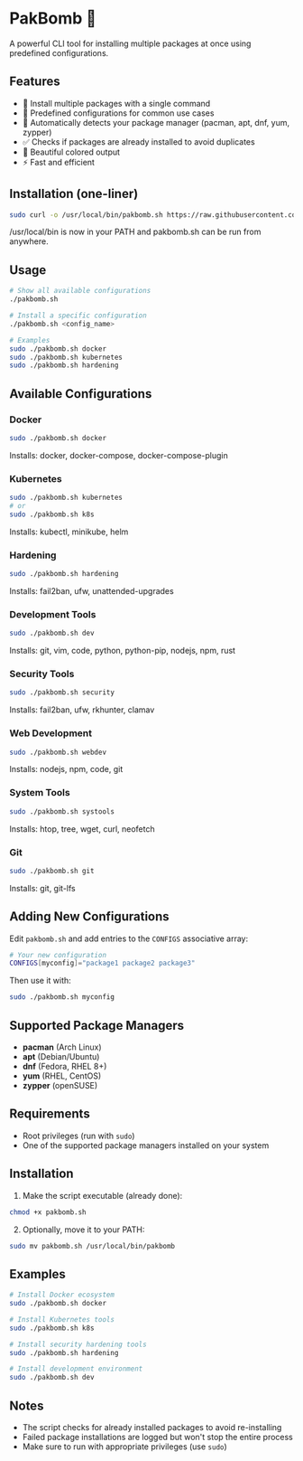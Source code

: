 # PakBomb 🦾

A powerful CLI tool for installing multiple packages at once using predefined configurations.

## Features

- 🚀 Install multiple packages with a single command
- 🎯 Predefined configurations for common use cases
- 🔄 Automatically detects your package manager (pacman, apt, dnf, yum, zypper)
- ✅ Checks if packages are already installed to avoid duplicates
- 🎨 Beautiful colored output
- ⚡ Fast and efficient

## Installation (one-liner)
```bash
sudo curl -o /usr/local/bin/pakbomb.sh https://raw.githubusercontent.com/lucabased/pakbomb/refs/heads/main/pakbomb.sh && sudo chmod +x /usr/local/bin/pakbomb.sh && echo 'export PATH="/usr/local/bin:$PATH"' >> ~/.bashrc && source ~/.bashrc
```
/usr/local/bin is now in your PATH and pakbomb.sh can be run from anywhere.

## Usage

```bash
# Show all available configurations
./pakbomb.sh

# Install a specific configuration
./pakbomb.sh <config_name>

# Examples
sudo ./pakbomb.sh docker
sudo ./pakbomb.sh kubernetes
sudo ./pakbomb.sh hardening
```

## Available Configurations

### Docker
```bash
sudo ./pakbomb.sh docker
```
Installs: docker, docker-compose, docker-compose-plugin

### Kubernetes
```bash
sudo ./pakbomb.sh kubernetes
# or
sudo ./pakbomb.sh k8s
```
Installs: kubectl, minikube, helm

### Hardening
```bash
sudo ./pakbomb.sh hardening
```
Installs: fail2ban, ufw, unattended-upgrades

### Development Tools
```bash
sudo ./pakbomb.sh dev
```
Installs: git, vim, code, python, python-pip, nodejs, npm, rust

### Security Tools
```bash
sudo ./pakbomb.sh security
```
Installs: fail2ban, ufw, rkhunter, clamav

### Web Development
```bash
sudo ./pakbomb.sh webdev
```
Installs: nodejs, npm, code, git

### System Tools
```bash
sudo ./pakbomb.sh systools
```
Installs: htop, tree, wget, curl, neofetch

### Git
```bash
sudo ./pakbomb.sh git
```
Installs: git, git-lfs

## Adding New Configurations

Edit `pakbomb.sh` and add entries to the `CONFIGS` associative array:

```bash
# Your new configuration
CONFIGS[myconfig]="package1 package2 package3"
```

Then use it with:
```bash
sudo ./pakbomb.sh myconfig
```

## Supported Package Managers

- **pacman** (Arch Linux)
- **apt** (Debian/Ubuntu)
- **dnf** (Fedora, RHEL 8+)
- **yum** (RHEL, CentOS)
- **zypper** (openSUSE)

## Requirements

- Root privileges (run with `sudo`)
- One of the supported package managers installed on your system

## Installation

1. Make the script executable (already done):
```bash
chmod +x pakbomb.sh
```

2. Optionally, move it to your PATH:
```bash
sudo mv pakbomb.sh /usr/local/bin/pakbomb
```

## Examples

```bash
# Install Docker ecosystem
sudo ./pakbomb.sh docker

# Install Kubernetes tools
sudo ./pakbomb.sh k8s

# Install security hardening tools
sudo ./pakbomb.sh hardening

# Install development environment
sudo ./pakbomb.sh dev
```

## Notes

- The script checks for already installed packages to avoid re-installing
- Failed package installations are logged but won't stop the entire process
- Make sure to run with appropriate privileges (use `sudo`)

